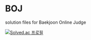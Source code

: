 # BOJ
 solution files for Baekjoon Online Judge
 
[![Solved.ac 프로필](http://mazassumnida.wtf/api/v2/generate_badge?boj=andrewmjk1)](https://solved.ac/andrewmjk1)
